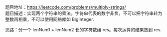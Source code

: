 题目地址：https://leetcode.com/problems/multiply-strings/  
题目描述：实现两个字符串的乘法。字符串代表的数字非负，不可以把字符串转为整数再相乘，不可以使用网络库如 BigInteger.  

思路：分一个 lenNum1 + lenNum2 长的字符数组 res。每次运算的结果放到 res.  
